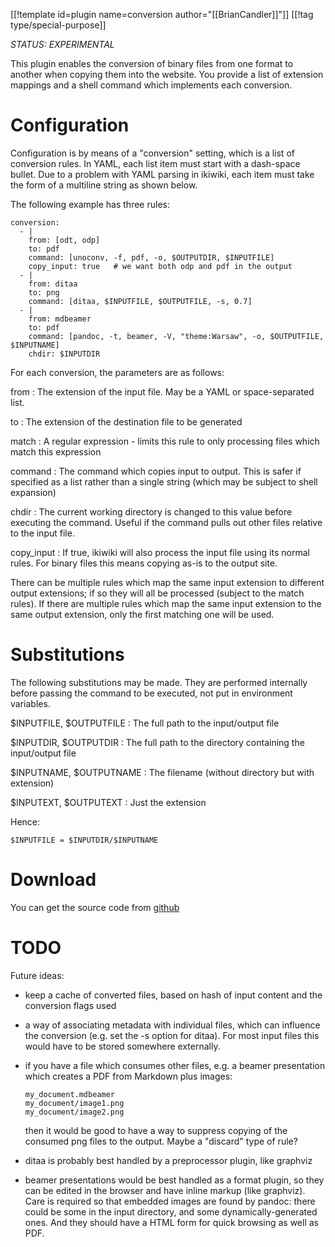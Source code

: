 [[!template id=plugin name=conversion author="[[BrianCandler]]"]]
[[!tag type/special-purpose]]

*STATUS: EXPERIMENTAL*

This plugin enables the conversion of binary files from one format to
another when copying them into the website.  You provide a list of extension
mappings and a shell command which implements each conversion.

# Configuration

Configuration is by means of a "conversion" setting, which is a list of
conversion rules. In YAML, each list item must start with a dash-space bullet.
Due to a problem with YAML parsing in ikiwiki, each item must take the form
of a multiline string as shown below.

The following example has three rules:

~~~
conversion:
  - |
    from: [odt, odp]
    to: pdf
    command: [unoconv, -f, pdf, -o, $OUTPUTDIR, $INPUTFILE]
    copy_input: true   # we want both odp and pdf in the output
  - |
    from: ditaa
    to: png
    command: [ditaa, $INPUTFILE, $OUTPUTFILE, -s, 0.7]
  - |
    from: mdbeamer
    to: pdf
    command: [pandoc, -t, beamer, -V, "theme:Warsaw", -o, $OUTPUTFILE, $INPUTNAME]
    chdir: $INPUTDIR
~~~

For each conversion, the parameters are as follows:

from
:   The extension of the input file. May be a YAML or space-separated list.

to
:   The extension of the destination file to be generated

match
:   A regular expression - limits this rule to only processing files which
    match this expression

command
:   The command which copies input to output. This is safer if specified
    as a list rather than a single string (which may be subject to shell
    expansion)

chdir
:   The current working directory is changed to this value before
    executing the command. Useful if the command pulls out other files
    relative to the input file.

copy_input
:   If true, ikiwiki will also process the input file using its normal
    rules. For binary files this means copying as-is to the output site.

There can be multiple rules which map the same input extension to different
output extensions; if so they will all be processed (subject to the match
rules). If there are multiple rules which map the same input extension to
the same output extension, only the first matching one will be used.

# Substitutions

The following substitutions may be made. They are performed internally
before passing the command to be executed, not put in environment variables.

$INPUTFILE, $OUTPUTFILE
:    The full path to the input/output file

$INPUTDIR, $OUTPUTDIR
:    The full path to the directory containing the input/output file

$INPUTNAME, $OUTPUTNAME
:    The filename (without directory but with extension)

$INPUTEXT, $OUTPUTEXT
:    Just the extension

Hence:

~~~
$INPUTFILE = $INPUTDIR/$INPUTNAME
~~~

# Download

You can get the source code from [github](https://github.com/candlerb/ikiwiki-conversion)

# TODO

Future ideas:

* keep a cache of converted files, based on hash of input content and the
  conversion flags used
* a way of associating metadata with individual files, which can influence
  the conversion (e.g. set the -s option for ditaa). For most input files
  this would have to be stored somewhere externally.
* if you have a file which consumes other files, e.g. a beamer presentation
  which creates a PDF from Markdown plus images:

    ~~~
    my_document.mdbeamer
    my_document/image1.png
    my_document/image2.png
    ~~~

    then it would be good to have a way to suppress copying of the consumed
    png files to the output. Maybe a "discard" type of rule?
* ditaa is probably best handled by a preprocessor plugin, like graphviz
* beamer presentations would be best handled as a format plugin, so they
  can be edited in the browser and have inline markup (like graphviz). Care
  is required so that embedded images are found by pandoc: there could be
  some in the input directory, and some dynamically-generated ones. And
  they should have a HTML form for quick browsing as well as PDF.
